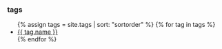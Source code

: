 ### tags

<ul>
{% assign tags = site.tags | sort: "sortorder" %}
{% for tag in tags %}
  <li><a href="{{ tag.url | relative_url }}">{{ tag.name }}</a></li>
{% endfor %}
</ul>

